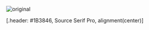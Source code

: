 ![original](../../themes/seancdavis/backgrounds/bg-pink-twitter.png)

[.header: #1B3846, Source Serif Pro, alignment(center)]

